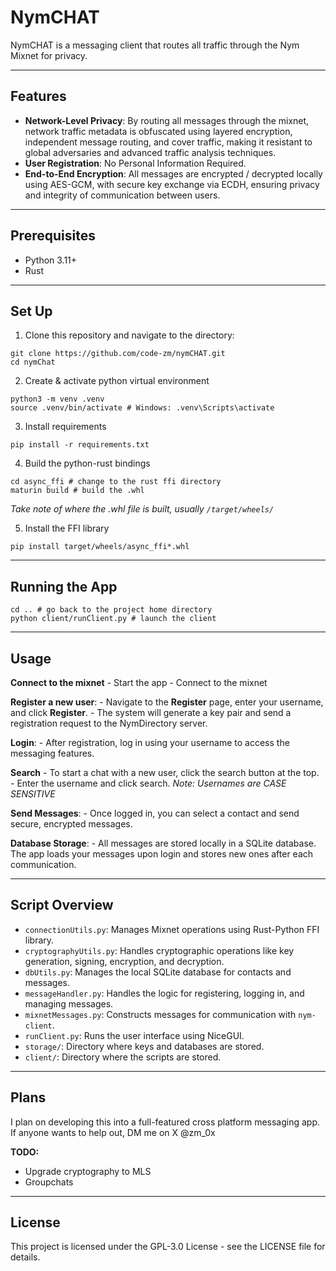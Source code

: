 # NymCHAT

NymCHAT is a messaging client that routes all traffic through the Nym Mixnet for privacy. 

---
## Features

- **Network-Level Privacy**: By routing all messages through the mixnet, network traffic metadata is obfuscated using layered encryption, independent message routing, and cover traffic, making it resistant to global adversaries and advanced traffic analysis techniques​​.
- **User Registration**: No Personal Information Required. 
- **End-to-End Encryption**: All messages are encrypted / decrypted locally using AES-GCM, with secure key exchange via ECDH, ensuring privacy and integrity of communication between users.

---
## Prerequisites
- Python 3.11+
- Rust
---
## Set Up  

1.  Clone this repository and navigate to the directory:
```
git clone https://github.com/code-zm/nymCHAT.git
cd nymChat
```

2. Create & activate python virtual environment
```
python3 -m venv .venv
source .venv/bin/activate # Windows: .venv\Scripts\activate
```

3. Install requirements
```
pip install -r requirements.txt
```

4. Build the python-rust bindings
```
cd async_ffi # change to the rust ffi directory 
maturin build # build the .whl
```
*Take note of where the .whl file is built, usually `/target/wheels/`*

5. Install the FFI library
```
pip install target/wheels/async_ffi*.whl
```

---
## Running the App

```
cd .. # go back to the project home directory
python client/runClient.py # launch the client
```

--- 
## Usage
**Connect to the mixnet**
	- Start the app
	- Connect to the mixnet

 **Register a new user**:
    - Navigate to the **Register** page, enter your username, and click **Register**.
    - The system will generate a key pair and send a registration request to the NymDirectory server.

**Login**:
    - After registration, log in using your username to access the messaging features.

**Search**
	- To start a chat with a new user, click the search button at the top. 
	- Enter the username and click search. *Note: Usernames are CASE SENSITIVE*

**Send Messages**:
    - Once logged in, you can select a contact and send secure, encrypted messages.

**Database Storage**:
    - All messages are stored locally in a SQLite database. The app loads your messages upon login and stores new ones after each communication.

--- 
## Script Overview

- `connectionUtils.py`: Manages Mixnet operations using Rust-Python FFI library.
- `cryptographyUtils.py`: Handles cryptographic operations like key generation, signing, encryption, and decryption.
- `dbUtils.py`: Manages the local SQLite database for contacts and messages.
- `messageHandler.py`: Handles the logic for registering, logging in, and managing messages.
- `mixnetMessages.py`: Constructs messages for communication with `nym-client`.
- `runClient.py`: Runs the user interface using NiceGUI.
- `storage/`: Directory where keys and databases are stored.
- `client/`: Directory where the scripts are stored. 

---
## Plans

I plan on developing this into a full-featured cross platform messaging app. If anyone wants to help out, DM me on X @zm_0x

**TODO:**
- Upgrade cryptography to MLS
- Groupchats

---
## License
This project is licensed under the GPL-3.0 License - see the LICENSE file for details.
